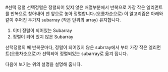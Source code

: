 #선택 정렬
선택정렬은 정렬되어 있지 않은 배열부분에서 반복으로 가장 작은 엘리먼트를 반복으로 찾아내어 맨 앞으로 놓아 정렬합니다.(오름차순으로)
이 알고리즘은 아래와 같이 주어진 두가지 subarray (작은 단위의 array) 유지합니다.

1) 이미 정렬이 되어있는 Subarray
2) 정렬이 되어 있지 않은 Subarray

선택정렬의 매 반복문마다, 정렬이 되어있지 않은 subrray에서 부터 가장 작은 엘리먼트(오름차순으로)가 선택되어 정렬되있는 subarray로 옮겨 집니다.

다음에 보기는 위의 설명을 설명해 줍니다.

